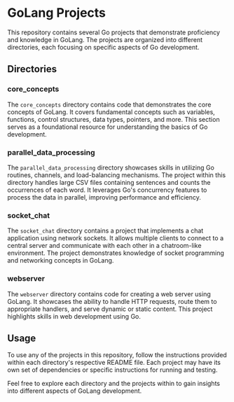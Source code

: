# GoLang Projects

This repository contains several Go projects that demonstrate proficiency and knowledge in GoLang. The projects are organized into different directories, each focusing on specific aspects of Go development.

## Directories

### core_concepts

The `core_concepts` directory contains code that demonstrates the core concepts of GoLang. It covers fundamental concepts such as variables, functions, control structures, data types, pointers, and more. This section serves as a foundational resource for understanding the basics of Go development.

### parallel_data_processing

The `parallel_data_processing` directory showcases skills in utilizing Go routines, channels, and load-balancing mechanisms. The project within this directory handles large CSV files containing sentences and counts the occurrences of each word. It leverages Go's concurrency features to process the data in parallel, improving performance and efficiency.

### socket_chat

The `socket_chat` directory contains a project that implements a chat application using network sockets. It allows multiple clients to connect to a central server and communicate with each other in a chatroom-like environment. The project demonstrates knowledge of socket programming and networking concepts in GoLang.

### webserver

The `webserver` directory contains code for creating a web server using GoLang. It showcases the ability to handle HTTP requests, route them to appropriate handlers, and serve dynamic or static content. This project highlights skills in web development using Go.

## Usage

To use any of the projects in this repository, follow the instructions provided within each directory's respective README file. Each project may have its own set of dependencies or specific instructions for running and testing.

Feel free to explore each directory and the projects within to gain insights into different aspects of GoLang development.



